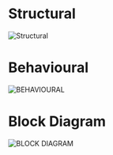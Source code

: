 # Structural
![Structural](https://user-images.githubusercontent.com/101577287/163916702-e1c77a2b-acfb-48c4-8a4c-8b853cedaa1a.png)
# Behavioural
![BEHAVIOURAL](https://user-images.githubusercontent.com/101577287/163919911-aeba1def-3fef-4937-a6fb-0123efd3cb61.png)
# Block Diagram
![BLOCK DIAGRAM](https://user-images.githubusercontent.com/101577287/163925570-708745b3-8502-44b1-96a4-663a76f90b3c.png)

